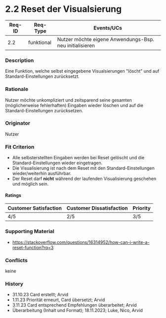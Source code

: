 # 2.2 Reset der Visualsierung

| Req-ID | Req-Type | Events/UCs                            		     |
|--------|----------|--------------------------------------------------------|
| 2.2    |funktional|Nutzer möchte eigene Anwendungs-Bsp. neu initialisieren|

### Description
Eine Funktion, welche selbst eingegebene Visualsierungen "löscht" und auf Standard-Einstellungen zurücksetzt.

### Rationale
Nutzer möchte unkompliziert und zeitsparend seine gesamten (möglicherweise fehlerhaften) Eingaben wieder löschen und auf die Standard-Einstellungen zurücksetzen.

### Originator
Nutzer

### Fit Criterion
- Alle selbsterstellten Eingaben werden bei Reset gelöscht und die Standard-Einstellungen wieder eingetragen.
- Die Visualisierung ist nach dem Reset mit den Standard-Einstellungen wieder/weiterhin ausführbar.
- Der Reset darf __nicht__ während der laufenden Visualisierung geschehen und möglich sein.

#### Ratings
| Customer Satisfaction | Customer Dissatisfaction | Priority |
|-----------------------|--------------------------|----------|
| 4/5                   | 2/5                 		 | 3/5	    |

### Supporting Material
- https://stackoverflow.com/questions/16314952/how-can-i-write-a-reset-function?rq=3

### Conflicts
keine

### History
- 31.10.23 Card erstellt; Arvid
- 1.11.23 Priorität erneurt, Card übersetzt; Arvid
- 3.11.23 Card entsprechend Empfehlungen überarbeitet; Arvid
- Überarbeitung (Inhalt und Format); 18.11.2023; Luke, Nico, Arvid
